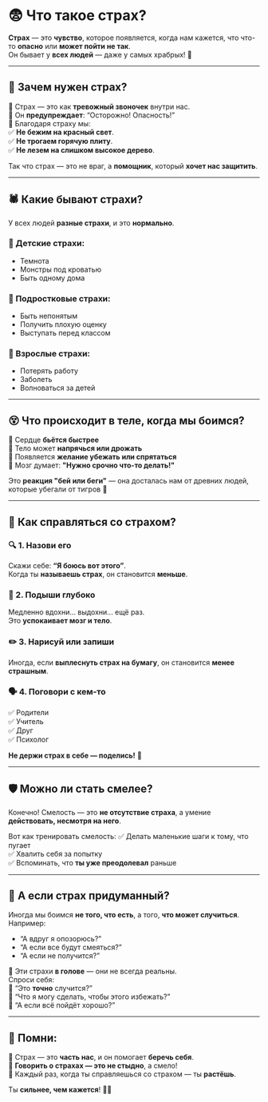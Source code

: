 # 😨 Что такое страх?

**Страх** — это **чувство**, которое появляется, когда нам кажется, что что-то **опасно** или **может пойти не так**.  
Он бывает у **всех людей** — даже у самых храбрых! 🦸

---

## 🐾 Зачем нужен страх?

🔹 Страх — это как **тревожный звоночек** внутри нас.  
🔹 Он **предупреждает**: “Осторожно! Опасность!”  
🔹 Благодаря страху мы:  
✅ **Не бежим на красный свет**.  
✅ **Не трогаем горячую плиту**.  
✅ **Не лезем на слишком высокое дерево**.

Так что страх — это не враг, а **помощник**, который **хочет нас защитить**.

---

## 🕷 Какие бывают страхи?

У всех людей **разные страхи**, и это **нормально**.

### 👶 Детские страхи:
- Темнота  
- Монстры под кроватью  
- Быть одному дома  

### 👦 Подростковые страхи:
- Быть непонятым  
- Получить плохую оценку  
- Выступать перед классом  

### 🧓 Взрослые страхи:
- Потерять работу  
- Заболеть  
- Волноваться за детей

---

## 😵 Что происходит в теле, когда мы боимся?

🔹 Сердце **бьётся быстрее**  
🔹 Тело может **напрячься или дрожать**  
🔹 Появляется **желание убежать или спрятаться**  
🔹 Мозг думает: **"Нужно срочно что-то делать!"**

Это **реакция "бей или беги"** — она досталась нам от древних людей, которые убегали от тигров 🐅

---

## 💬 Как справляться со страхом?

### 🔍 1. Назови его
Скажи себе: **“Я боюсь вот этого”**.  
Когда ты **называешь страх**, он становится **меньше**.

### 🧘 2. Подыши глубоко
Медленно вдохни... выдохни... ещё раз.  
Это **успокаивает мозг и тело**.

### ✏️ 3. Нарисуй или запиши
Иногда, если **выплеснуть страх на бумагу**, он становится **менее страшным**.

### 🗣 4. Поговори с кем-то
✅ Родители  
✅ Учитель  
✅ Друг  
✅ Психолог

**Не держи страх в себе — поделись!** 💛

---

## 🛡 Можно ли стать смелее?

Конечно! Смелость — это **не отсутствие страха**, а умение **действовать, несмотря на него**.

Вот как тренировать смелость:
✅ Делать маленькие шаги к тому, что пугает  
✅ Хвалить себя за попытку  
✅ Вспоминать, что **ты уже преодолевал** раньше

---

## 🧠 А если страх придуманный?

Иногда мы боимся **не того, что есть**, а того, **что может случиться**.  
Например:
- “А вдруг я опозорюсь?”
- “А если все будут смеяться?”
- “А если не получится?”

🧠 Эти страхи **в голове** — они не всегда реальны.  
Спроси себя:  
🔹 “Это **точно** случится?”  
🔹 “Что я могу сделать, чтобы этого избежать?”  
🔹 “А если всё пойдёт хорошо?”

---

## 🌈 Помни:

🔸 Страх — это **часть нас**, и он помогает **беречь себя**.  
🔸 **Говорить о страхах — это не стыдно**, а смело!  
🔸 Каждый раз, когда ты справляешься со страхом — ты **растёшь**.  

Ты **сильнее, чем кажется**! 💪😊
